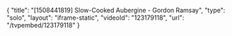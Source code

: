 {
    "title": "[1508441819] Slow-Cooked Aubergine - Gordon Ramsay",
    "type": "solo",
    "layout": "iframe-static",
    "videoId": "123179118",
    "url": "\/tvpembed\/123179118"
}